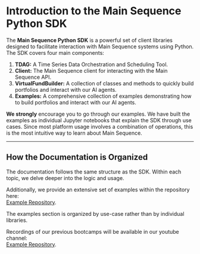 # Introduction to the Main Sequence Python SDK

The **Main Sequence Python SDK** is a powerful set of client libraries designed to facilitate interaction with Main Sequence systems using Python. The SDK covers four main components:

1. **TDAG:** A Time Series Data Orchestration and Scheduling Tool.
2. **Client:** The Main Sequence client for interacting with the Main Sequence API.
3. **VirtualFundBuilder:** A collection of classes and methods to quickly build portfolios and interact with our AI agents.
4. **Examples:** A comprehensive collection of examples demonstrating how to build portfolios and interact with our AI agents.


**We strongly** encourage you to go through our examples. We have built the examples as individual Jupyter notebooks that explain the SDK through use cases. Since most platform usage involves a combination of operations, this is the most intuitive way to learn about Main Sequence.



---

## How the Documentation is Organized

The documentation follows the same structure as the SDK. Within each topic, we delve deeper into the logic and usage.

Additionally, we provide an extensive set of examples within the repository here:  
[Example Repository](https://github.com/mainsequence-sdk/mainsequence-sdk/tree/main/mainsequence).

The examples section is organized by use-case rather than by individual libraries.

Recordings of our previous bootcamps will be available in our youtube channel:  
[Example Repository](https://www.youtube.com/channel/UCHevDrKbbsoWuV4OjTHOrpA).

